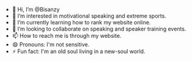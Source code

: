 - 👋 Hi, I’m @Bisanzy
- 👀 I’m interested in motivational speaking and extreme sports.
- 🌱 I’m currently learning how to rank my website online.
- 💞️ I’m looking to collaborate on speaking and speaker training events.
- 📫 How to reach me is through my website.
- 😄 Pronouns: I'm not sensitive.
- ⚡ Fun fact: I'm an old soul living in a new-soul world. 

<!---
Bisanzy/Bisanzy is a ✨ special ✨ repository because its `README.md` (this file) appears on your GitHub profile.
You can click the Preview link to take a look at your changes.
--->
